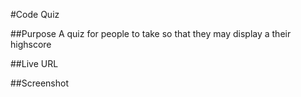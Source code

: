 #Code Quiz

##Purpose
A quiz for people to take so that they may display a their highscore 

##Live URL

##Screenshot
